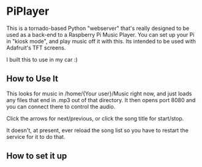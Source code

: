# PiPlayer

This is a tornado-based Python "webserver" that's really designed to be used as a back-end to a Raspberry Pi Music Player.  You can set up your Pi in "kiosk mode", and play music off it with this.  Its intended to be used with Adafruit's TFT screens.

I built this to use in my car :)

## How to Use It

This looks for music in /home/{Your user}/Music right now, and just loads any files that end in .mp3 out of that directory.  It then opens port 8080 and you can connect there to control the audio.

Click the arrows for next/previous, or click the song title for start/stop.

It doesn't, at present, ever reload the song list so you have to restart the service for it to do that.

## How to set it up

